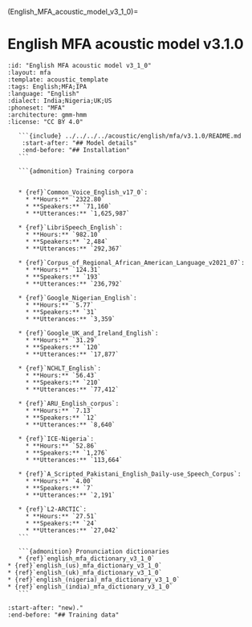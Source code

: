 (English_MFA_acoustic_model_v3_1_0)=
# English MFA acoustic model v3.1.0

``````{acoustic} English MFA acoustic model v3.1.0
:id: "English MFA acoustic model v3_1_0"
:layout: mfa
:template: acoustic_template
:tags: English;MFA;IPA
:language: "English"
:dialect: India;Nigeria;UK;US
:phoneset: "MFA"
:architecture: gmm-hmm
:license: "CC BY 4.0"

   ```{include} ../../../../acoustic/english/mfa/v3.1.0/README.md
    :start-after: "## Model details"
    :end-before: "## Installation"
   ```

   ```{admonition} Training corpora


   * {ref}`Common_Voice_English_v17_0`:
     * **Hours:** `2322.80`
     * **Speakers:** `71,160`
     * **Utterances:** `1,625,987`

   * {ref}`LibriSpeech_English`:
     * **Hours:** `982.10`
     * **Speakers:** `2,484`
     * **Utterances:** `292,367`

   * {ref}`Corpus_of_Regional_African_American_Language_v2021_07`:
     * **Hours:** `124.31`
     * **Speakers:** `193`
     * **Utterances:** `236,792`

   * {ref}`Google_Nigerian_English`:
     * **Hours:** `5.77`
     * **Speakers:** `31`
     * **Utterances:** `3,359`

   * {ref}`Google_UK_and_Ireland_English`:
     * **Hours:** `31.29`
     * **Speakers:** `120`
     * **Utterances:** `17,877`

   * {ref}`NCHLT_English`:
     * **Hours:** `56.43`
     * **Speakers:** `210`
     * **Utterances:** `77,412`

   * {ref}`ARU_English_corpus`:
     * **Hours:** `7.13`
     * **Speakers:** `12`
     * **Utterances:** `8,640`

   * {ref}`ICE-Nigeria`:
     * **Hours:** `52.86`
     * **Speakers:** `1,276`
     * **Utterances:** `113,664`

   * {ref}`A_Scripted_Pakistani_English_Daily-use_Speech_Corpus`:
     * **Hours:** `4.00`
     * **Speakers:** `7`
     * **Utterances:** `2,191`

   * {ref}`L2-ARCTIC`:
     * **Hours:** `27.51`
     * **Speakers:** `24`
     * **Utterances:** `27,042`
   ```

   ```{admonition} Pronunciation dictionaries
   * {ref}`english_mfa_dictionary_v3_1_0`
* {ref}`english_(us)_mfa_dictionary_v3_1_0`
* {ref}`english_(uk)_mfa_dictionary_v3_1_0`
* {ref}`english_(nigeria)_mfa_dictionary_v3_1_0`
* {ref}`english_(india)_mfa_dictionary_v3_1_0`
   ```
``````

```{include} ../../../../acoustic/english/mfa/v3.1.0/README.md
:start-after: "new)."
:end-before: "## Training data"
```
